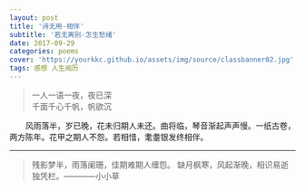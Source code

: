 ```yaml
---
layout: post
title: '诗无用-相伴'
subtitle: '若无离别-怎生愁绪'
date: 2017-09-29
categories: poems
cover: 'https://yourkkc.github.io/assets/img/source/classbanner02.jpg'
tags: 感想 人生阅历
---
```



>一人一语一夜，夜已深	      
>千面千心千帆，帆欲沉


&emsp;&emsp;风雨落半，岁已晚，花未归期人未还。曲将临，琴音渐起声声慢。一纸古卷，两方陈年。花甲之期人不怨。若相惜，耄耋银发终相伴。








---
> 残影梦半，雨落阑珊，佳期难期人缠怨。
> 缺月枫寒，风起渐晚，相识易逝独凭栏。————小小草
